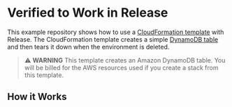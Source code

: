 # Verified to Work in Release
This example repository shows how to use a [CloudFormation template](https://docs.aws.amazon.com/AWSCloudFormation/latest/UserGuide/cfn-sample-templates.html) with Release. The CloudFormation template creates a simple [DynamoDB table](https://docs.aws.amazon.com/AWSCloudFormation/latest/UserGuide/sample-templates-services-us-west-2.html) and then tears it down when the environment is deleted.

> :warning: **WARNING** This template creates an Amazon DynamoDB table. You will be billed for the AWS resources used if you create a stack from this template.

## How it Works
